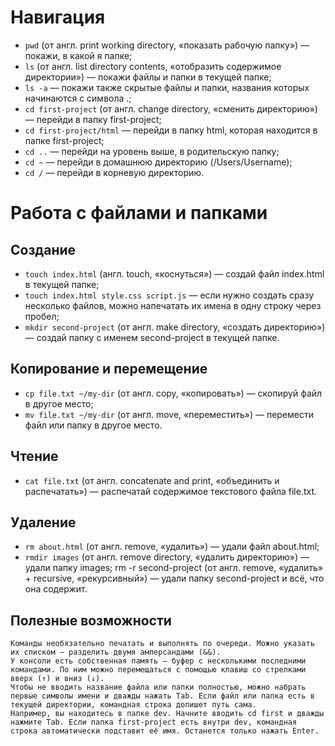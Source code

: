 # Навигация

- `pwd` (от англ. print working directory, «показать рабочую папку») — покажи, в какой я папке;
- `ls` (от англ. list directory contents, «отобразить содержимое директории») — покажи файлы и папки в текущей папке;
- `ls -a` — покажи также скрытые файлы и папки, названия которых начинаются с символа .;
- `cd first-project` (от англ. change directory, «сменить директорию») — перейди в папку first-project;
- `cd first-project/html` — перейди в папку html, которая находится в папке first-project;
- `cd ..` — перейди на уровень выше, в родительскую папку;
- `cd ~` — перейди в домашнюю директорию (/Users/Username);
- `cd /` — перейди в корневую директорию.

# Работа с файлами и папками
## Создание

- `touch index.html` (англ. touch, «коснуться») — создай файл index.html в текущей папке;
- `touch index.html style.css script.js` — если нужно создать сразу несколько файлов, можно напечатать их имена в одну строку через пробел;
- `mkdir second-project` (от англ. make directory, «создать директорию») — создай папку с именем second-project в текущей папке.

## Копирование и перемещение

- `cp file.txt ~/my-dir` (от англ. copy, «копировать») — скопируй файл в другое место;
- `mv file.txt ~/my-dir` (от англ. move, «переместить») — перемести файл или папку в другое место.

## Чтение

- `cat file.txt` (от англ. concatenate and print, «объединить и распечатать») — распечатай содержимое текстового файла file.txt.

## Удаление

- `rm about.html` (от англ. remove, «удалить») — удали файл about.html;
- `rmdir images` (от англ. remove directory, «удалить директорию») — удали папку images;
    rm -r second-project (от англ. remove, «удалить» + recursive, «рекурсивный») — удали папку second-project и всё, что она содержит.

## Полезные возможности

    Команды необязательно печатать и выполнять по очереди. Можно указать их списком — разделить двумя амперсандами (&&).
    У консоли есть собственная память — буфер с несколькими последними командами. По ним можно перемещаться с помощью клавиш со стрелками вверх (↑) и вниз (↓).
    Чтобы не вводить название файла или папки полностью, можно набрать первые символы имени и дважды нажать Tab. Если файл или папка есть в текущей директории, командная строка допишет путь сама.
    Например, вы находитесь в папке dev. Начните вводить cd first и дважды нажмите Tab. Если папка first-project есть внутри dev, командная строка автоматически подставит её имя. Останется только нажать Enter.
